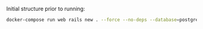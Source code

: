 Initial structure prior to running:

```bash
docker-compose run web rails new . --force --no-deps --database=postgresql
```
